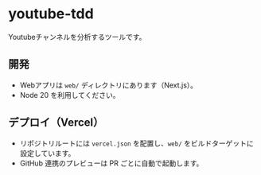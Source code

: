 # youtube-tdd

Youtubeチャンネルを分析するツールです。

## 開発

- Webアプリは `web/` ディレクトリにあります（Next.js）。
- Node 20 を利用してください。

## デプロイ（Vercel）

- リポジトリルートには `vercel.json` を配置し、`web/` をビルドターゲットに設定しています。
- GitHub 連携のプレビューは PR ごとに自動で起動します。
